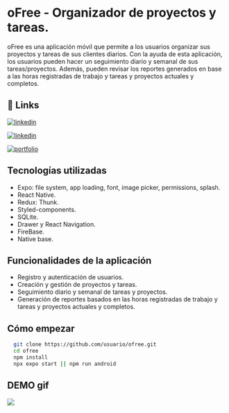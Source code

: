 # oFree - Organizador de proyectos y tareas.

oFree es una aplicación móvil que permite a los usuarios organizar sus proyectos y tareas de sus clientes diarios. Con la ayuda de esta aplicación, los usuarios pueden hacer un seguimiento diario y semanal de sus tareas/proyectos. Además, pueden revisar los reportes generados en base a las horas registradas de trabajo y tareas y proyectos actuales y completos.

## 🔗 Links
[![linkedin](https://img.shields.io/badge/desarrollador:_nicolas_mauna-0077B5?style=for-the-badge&logo=linkedin&logoColor=white)](https://www.linkedin.com/in/https://www.linkedin.com/in/nicolasmauna/)

[![linkedin](https://img.shields.io/badge/diseñadora:_Georgina_Mauna-0077B5?style=for-the-badge&logo=linkedin&logoColor=white)](https://www.linkedin.com/in/georgina-mauna/)

[![portfolio](https://img.shields.io/badge/Diseño_Y_DEMO-1769FF?style=for-the-badge&logo=behance&logoColor=white)](https://www.behance.net/tu_usuario)


## Tecnologías utilizadas

- Expo: file system, app loading, font, image picker, permissions, splash.
- React Native.
- Redux: Thunk.
- Styled-components.
- SQLite.
- Drawer y React Navigation.
- FireBase.
- Native base.


## Funcionalidades de la aplicación

- Registro y autenticación de usuarios.
- Creación y gestión de proyectos y tareas.
- Seguimiento diario y semanal de tareas y proyectos.
- Generación de reportes basados en las horas registradas de trabajo y tareas y proyectos actuales y completos.

## Cómo empezar

```bash
  git clone https://github.com/usuario/ofree.git
  cd ofree
  npm install
  npx expo start || npm run android
```

## DEMO gif
![](https://github.com/nima8998/oFree/blob/main/assets/demo.gif)